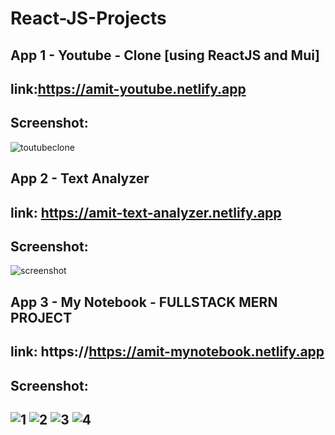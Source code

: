 # React-JS-Projects

App 1 - Youtube - Clone [using ReactJS and Mui]
--------------------------------------------------------------------------------------------------------------------
link:https://amit-youtube.netlify.app
--------------------------------------------------------------------------------------------------------------------
Screenshot:
--------------------------------------------------------------------------------------------------------------------
![toutubeclone](https://user-images.githubusercontent.com/73923245/214155018-2b1f8957-6539-48f3-941e-a4c1d1118f9a.JPG)

App 2 - Text Analyzer
--------------------------------------------------------------------------------------------------------------------
link: https://amit-text-analyzer.netlify.app
--------------------------------------------------------------------------------------------------------------------
Screenshot:
--------------------------------------------------------------------------------------------------------------------
![screenshot](https://user-images.githubusercontent.com/73923245/210802657-d9f928d1-32f4-4bef-8bd2-9929e810a0b7.JPG)

App 3 - My Notebook - FULLSTACK MERN PROJECT
--------------------------------------------------------------------------------------------------------------------
link: https://https://amit-mynotebook.netlify.app
--------------------------------------------------------------------------------------------------------------------
Screenshot:
--------------------------------------------------------------------------------------------------------------------
![1](https://user-images.githubusercontent.com/73923245/212435835-fadc1c15-2ce6-4598-a05e-5716a7a453e0.JPG)
![2](https://user-images.githubusercontent.com/73923245/212435839-f3f5807a-4a22-4c03-9bd2-dcbf5df28ddc.JPG)
![3](https://user-images.githubusercontent.com/73923245/212435842-1c6b8c88-9b69-401e-90ac-cd9f655c29c5.JPG)
![4](https://user-images.githubusercontent.com/73923245/212435843-c8f77462-5bfe-49d1-a1d1-c5c3bfe8e541.JPG)
--------------------------------------------------------------------------------------------------------------------


